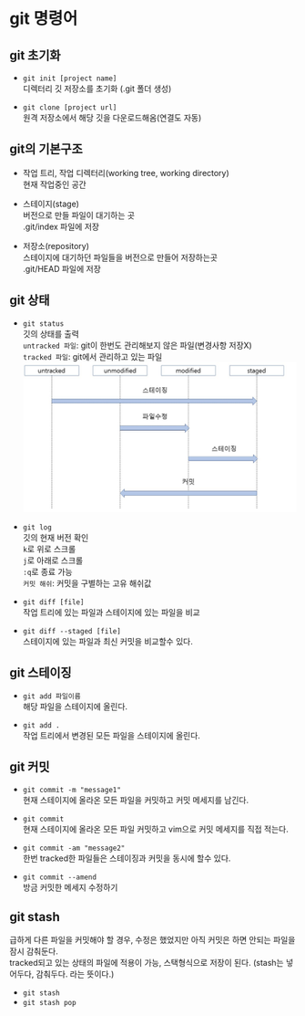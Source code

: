 # git 명령어

## git 초기화

- `git init [project name]`  
  디렉터리 깃 저장소를 초기화 (.git 폴더 생성)

- `git clone [project url]`  
  원격 저장소에서 해당 깃을 다운로드해옴(연결도 자동)

## git의 기본구조

- 작업 트리, 작업 디렉터리(working tree, working directory)  
  현재 작업중인 공간

- 스테이지(stage)  
  버전으로 만들 파일이 대기하는 곳  
  .git/index 파일에 저장

- 저장소(repository)  
  스테이지에 대기하던 파일들을 버전으로 만들어 저장하는곳  
  .git/HEAD 파일에 저장

## git 상태

- `git status`  
  깃의 상태를 출력  
  `untracked 파일`: git이 한번도 관리해보지 않은 파일(변경사항 저장X)  
  `tracked 파일`: git에서 관리하고 있는 파일  
  ![gitStatus](./gitstatus.jpg)
- `git log`  
  깃의 현재 버전 확인  
  `k`로 위로 스크롤  
  `j`로 아래로 스크롤  
  `:q`로 종료 가능  
  `커밋 해쉬`: 커밋을 구별하는 고유 해쉬값

- `git diff [file]`  
  작업 트리에 있는 파일과 스테이지에 있는 파일을 비교
- `git diff --staged [file]`  
  스테이지에 있는 파일과 최신 커밋을 비교할수 있다.

## git 스테이징

- `git add 파일이름`  
  해당 파일을 스테이지에 올린다.

- `git add .`  
  작업 트리에서 변경된 모든 파일을 스테이지에 올린다.

## git 커밋

- `git commit -m "message1"`  
  현재 스테이지에 올라온 모든 파일을 커밋하고 커밋 메세지를 남긴다.

- `git commit`  
  현재 스테이지에 올라온 모든 파일 커밋하고 vim으로 커밋 메세지를 직접 적는다.

- `git commit -am "message2"`  
  한번 tracked한 파일들은 스테이징과 커밋을 동시에 할수 있다.

- `git commit --amend`  
  방금 커밋한 메세지 수정하기

## git stash

급하게 다른 파일을 커밋해야 할 경우, 수정은 했었지만 아직 커밋은 하면 안되는 파일을 잠시 감춰둔다.  
 tracked되고 있는 상태의 파일에 적용이 가능, 스택형식으로 저장이 된다. (stash는 넣어두다, 감춰두다. 라는 뜻이다.)

- `git stash`
- `git stash pop`
